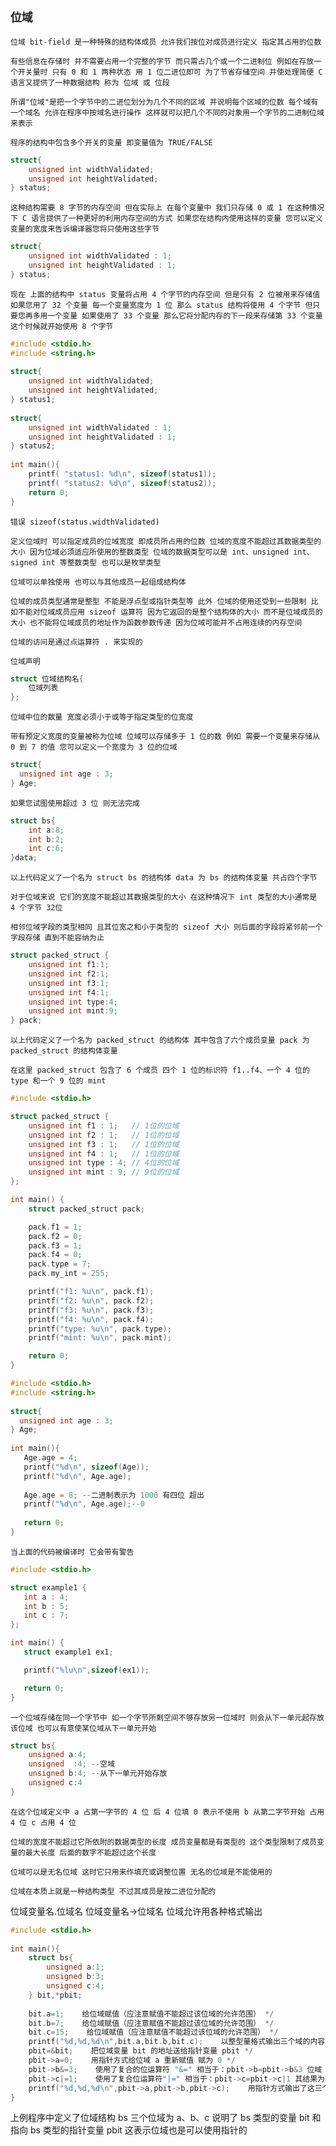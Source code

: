 `位域`
--

`位域 bit-field 是一种特殊的结构体成员 允许我们按位对成员进行定义 指定其占用的位数` 

`有些信息在存储时 并不需要占用一个完整的字节 而只需占几个或一个二进制位 例如在存放一个开关量时 只有 0 和 1 两种状态 用 1 位二进位即可 为了节省存储空间 并使处理简便 C 语言又提供了一种数据结构 称为 位域 或 位段`

`所谓"位域"是把一个字节中的二进位划分为几个不同的区域 并说明每个区域的位数 每个域有一个域名 允许在程序中按域名进行操作 这样就可以把几个不同的对象用一个字节的二进制位域来表示`

`程序的结构中包含多个开关的变量 即变量值为 TRUE/FALSE`

```c
struct{
    unsigned int widthValidated;
    unsigned int heightValidated;
} status;
```

`这种结构需要 8 字节的内存空间 但在实际上 在每个变量中 我们只存储 0 或 1 在这种情况下 C 语言提供了一种更好的利用内存空间的方式 如果您在结构内使用这样的变量 您可以定义变量的宽度来告诉编译器您将只使用这些字节`

```c
struct{
    unsigned int widthValidated : 1;
    unsigned int heightValidated : 1;
} status;
```

`现在 上面的结构中 status 变量将占用 4 个字节的内存空间 但是只有 2 位被用来存储值 如果您用了 32 个变量 每一个变量宽度为 1 位 那么 status 结构将使用 4 个字节 但只要您再多用一个变量 如果使用了 33 个变量 那么它将分配内存的下一段来存储第 33 个变量 这个时候就开始使用 8 个字节`

```c
#include <stdio.h>
#include <string.h>
 
struct{
    unsigned int widthValidated;
    unsigned int heightValidated;
} status1;
 
struct{
    unsigned int widthValidated : 1;
    unsigned int heightValidated : 1;
} status2;
 
int main(){
    printf( "status1: %d\n", sizeof(status1));
    printf( "status2: %d\n", sizeof(status2));
    return 0;
}
```

`错误 sizeof(status.widthValidated)`

`定义位域时 可以指定成员的位域宽度 即成员所占用的位数 位域的宽度不能超过其数据类型的大小 因为位域必须适应所使用的整数类型 位域的数据类型可以是 int、unsigned int、signed int 等整数类型 也可以是枚举类型`

`位域可以单独使用 也可以与其他成员一起组成结构体`

`位域的成员类型通常是整型 不能是浮点型或指针类型等 此外 位域的使用还受到一些限制 比如不能对位域成员应用 sizeof 运算符 因为它返回的是整个结构体的大小 而不是位域成员的大小 也不能将位域成员的地址作为函数参数传递 因为位域可能并不占用连续的内存空间`

`位域的访问是通过点运算符 . 来实现的`


`位域声明`

```c
struct 位域结构名{
    位域列表
};
```

`位域中位的数量 宽度必须小于或等于指定类型的位宽度`

`带有预定义宽度的变量被称为位域 位域可以存储多于 1 位的数 例如 需要一个变量来存储从 0 到 7 的值 您可以定义一个宽度为 3 位的位域`

```c
struct{
  unsigned int age : 3;
} Age;
```

`如果您试图使用超过 3 位 则无法完成` 

```c
struct bs{
    int a:8;
    int b:2;
    int c:6;
}data;
```

`以上代码定义了一个名为 struct bs 的结构体 data 为 bs 的结构体变量 共占四个字节`

`对于位域来说 它们的宽度不能超过其数据类型的大小 在这种情况下 int 类型的大小通常是 4 个字节 32位`

`相邻位域字段的类型相同 且其位宽之和小于类型的 sizeof 大小 则后面的字段将紧邻前一个字段存储 直到不能容纳为止` 

```c
struct packed_struct {
    unsigned int f1:1;
    unsigned int f2:1;
    unsigned int f3:1;
    unsigned int f4:1;
    unsigned int type:4;
    unsigned int mint:9;
} pack;
```

`以上代码定义了一个名为 packed_struct 的结构体 其中包含了六个成员变量 pack 为 packed_struct 的结构体变量` 

`在这里 packed_struct 包含了 6 个成员 四个 1 位的标识符 f1..f4、一个 4 位的 type 和一个 9 位的 mint`

```c
#include <stdio.h>

struct packed_struct {
    unsigned int f1 : 1;   // 1位的位域
    unsigned int f2 : 1;   // 1位的位域
    unsigned int f3 : 1;   // 1位的位域
    unsigned int f4 : 1;   // 1位的位域
    unsigned int type : 4; // 4位的位域
    unsigned int mint : 9; // 9位的位域
};

int main() {
    struct packed_struct pack;

    pack.f1 = 1;
    pack.f2 = 0;
    pack.f3 = 1;
    pack.f4 = 0;
    pack.type = 7;
    pack.my_int = 255;

    printf("f1: %u\n", pack.f1);
    printf("f2: %u\n", pack.f2);
    printf("f3: %u\n", pack.f3);
    printf("f4: %u\n", pack.f4);
    printf("type: %u\n", pack.type);
    printf("mint: %u\n", pack.mint);

    return 0;
}
```

```c
#include <stdio.h>
#include <string.h>
 
struct{
  unsigned int age : 3;
} Age;
 
int main(){
   Age.age = 4;
   printf("%d\n", sizeof(Age));
   printf("%d\n", Age.age);
 
   Age.age = 8; --二进制表示为 1000 有四位 超出
   printf("%d\n", Age.age);--0
 
   return 0;
}
```

`当上面的代码被编译时 它会带有警告`

```c
#include <stdio.h>

struct example1 {
   int a : 4;
   int b : 5;
   int c : 7;
};

int main() {
   struct example1 ex1;

   printf("%lu\n",sizeof(ex1));

   return 0;
}
```

`一个位域存储在同一个字节中 如一个字节所剩空间不够存放另一位域时 则会从下一单元起存放该位域 也可以有意使某位域从下一单元开始`

```c
struct bs{
    unsigned a:4;
    unsigned  :4; --空域
    unsigned b:4; --从下一单元开始存放
    unsigned c:4
}
```

`在这个位域定义中 a 占第一字节的 4 位 后 4 位填 0 表示不使用 b 从第二字节开始 占用 4 位 c 占用 4 位` 

`位域的宽度不能超过它所依附的数据类型的长度 成员变量都是有类型的 这个类型限制了成员变量的最大长度 后面的数字不能超过这个长度`

`位域可以是无名位域 这时它只用来作填充或调整位置 无名的位域是不能使用的`


`位域在本质上就是一种结构类型 不过其成员是按二进位分配的` 

位域变量名.位域名
位域变量名->位域名
位域允许用各种格式输出 

```c
#include <stdio.h>
 
int main(){
    struct bs{
        unsigned a:1;
        unsigned b:3;
        unsigned c:4;
    } bit,*pbit;
    
    bit.a=1;    给位域赋值（应注意赋值不能超过该位域的允许范围） */
    bit.b=7;    给位域赋值（应注意赋值不能超过该位域的允许范围） */
    bit.c=15;    给位域赋值（应注意赋值不能超过该位域的允许范围） */
    printf("%d,%d,%d\n",bit.a,bit.b,bit.c);    以整型量格式输出三个域的内容 */
    pbit=&bit;    把位域变量 bit 的地址送给指针变量 pbit */
    pbit->a=0;    用指针方式给位域 a 重新赋值 赋为 0 */
    pbit->b&=3;    使用了复合的位运算符 "&=" 相当于：pbit->b=pbit->b&3 位域 b 中原有值为 7 与 3 作按位与运算的结果为 3（111&011=011 十进制值为 3） */
    pbit->c|=1;    使用了复合位运算符"|=" 相当于：pbit->c=pbit->c|1 其结果为 15 */
    printf("%d,%d,%d\n",pbit->a,pbit->b,pbit->c);    用指针方式输出了这三个域的值 */
}
```

上例程序中定义了位域结构 bs 三个位域为 a、b、c 说明了 bs 类型的变量 bit 和指向 bs 类型的指针变量 pbit 这表示位域也是可以使用指针的 
